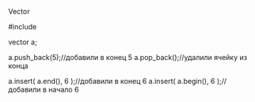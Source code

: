 Vector


#include <vector>

vector <int> a;

a.push_back(5);//добавили в конец 5
a.pop_back();//удалили ячейку из конца 

a.insert( a.end(), 6 );//добавили в конец 6
a.insert( a.begin(), 6 );//добавили в начало 6